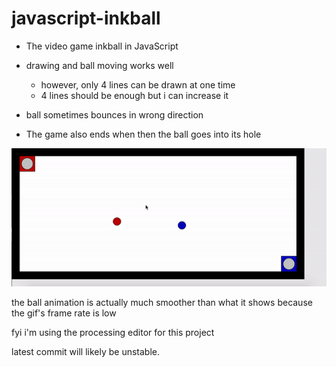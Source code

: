 # javascript-inkball

- The video game inkball in JavaScript

- drawing and ball moving works well
  - however, only 4 lines can be drawn at one time
  - 4 lines should be enough but i can increase it

- ball sometimes bounces in wrong direction

- The game also ends when then the ball goes into its hole

![](inkball_gif2.gif)

the ball animation is actually much smoother than what it shows because the gif's frame rate is low

fyi i'm using the processing editor for this project

latest commit will likely be unstable.


